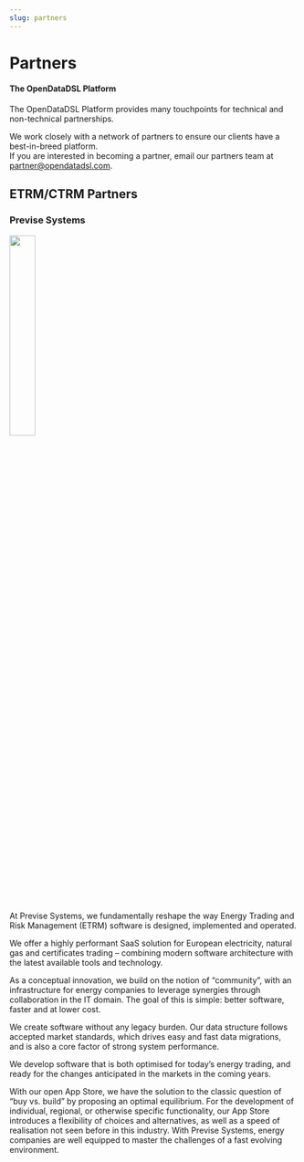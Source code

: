 ```yaml
---
slug: partners
---
```


# Partners

#### The OpenDataDSL Platform

The OpenDataDSL Platform provides many touchpoints for technical and non-technical partnerships.

We work closely with a network of partners to ensure our clients have a best-in-breed platform.  
If you are interested in becoming a partner, email our partners team at partner@opendatadsl.com. 

## ETRM/CTRM Partners
### Previse Systems

<img src="/img/partner/PVS_Logo_rgb.jpg" width="30%" />

At Previse Systems, we fundamentally reshape the way Energy Trading and Risk Management (ETRM) software is designed, implemented and operated.

We offer a highly performant SaaS solution for European electricity, natural gas and certificates trading – combining modern software architecture with the latest available tools and technology.

As a conceptual innovation, we build on the notion of “community”, with an infrastructure for energy companies to leverage synergies through collaboration in the IT domain. The goal of this is simple: better software, faster and at lower cost.

We create software without any legacy burden. Our data structure follows accepted market standards, which drives easy and fast data migrations, and is also a core factor of strong system performance.

We develop software that is both optimised for today’s energy trading, and ready for the changes anticipated in the markets in the coming years.

With our open App Store, we have the solution to the classic question of “buy vs. build” by proposing an optimal equilibrium. For the development of individual, regional, or otherwise specific functionality, our App Store introduces a flexibility of choices and alternatives, as well as a speed of realisation not seen before in this industry.
With Previse Systems, energy companies are well equipped to master the challenges of a fast evolving environment.

